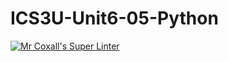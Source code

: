 # ICS3U-Unit6-05-Python

[![Mr Coxall's Super Linter](https://github.com/maliksalem1/ICS3U-Unit6-05-Python/workflows/Mr%20Coxall's%20Super%20Linter/badge.svg)](https://github.com/maliksalem1/ICS3U-Unit6-05-Python/actions/)
